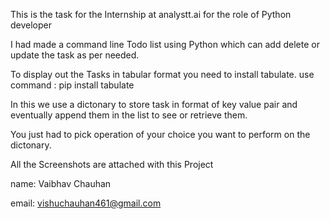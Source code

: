 This is the task for the Internship at analystt.ai for the role of Python developer

I had made a command line Todo list using Python which can add delete or update the task as per needed.

To display out the Tasks in tabular format you need to install tabulate.
     use command : pip install tabulate

In this we use a dictonary to store task in format of key value pair and eventually append them in the list to see or retrieve them.

You just had to pick operation of your choice you want to perform on the dictonary.


All the Screenshots are attached with this Project 


name: Vaibhav Chauhan

email: vishuchauhan461@gmail.com
